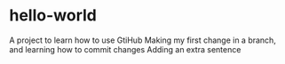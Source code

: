 # hello-world
A project to learn how to use GtiHub
Making my first change in a branch, and learning how to commit changes
Adding an extra sentence
